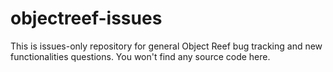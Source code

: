 # objectreef-issues
This is issues-only repository for general Object Reef bug tracking and new functionalities questions.
You won't find any source code here. 

